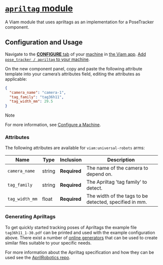 # [`apriltag` module](https://app.viam.com/module/luddite/apriltag) 

A Viam module that uses apriltags as an implementation for a PoseTracker component.

## Configuration and Usage

Navigate to the [**CONFIGURE** tab](https://docs.viam.com/build/configure/) of your [machine](https://docs.viam.com/fleet/machines/) in [the Viam app](https://app.viam.com/).
[Add `pose_tracker / apriltag` to your machine](https://docs.viam.com/build/configure/#components).

On the new component panel, copy and paste the following attribute template into your camera’s attributes field, editing the attributes as applicable:

```json
{
  "camera_name": "camera-1",
  "tag_family": "tag36h11",
  "tag_width_mm": 29.5
}
```

> [!NOTE]  
> For more information, see [Configure a Machine](https://docs.viam.com/manage/configuration/).

### Attributes

The following attributes are available for `viam:universal-robots` arms:

| Name | Type | Inclusion | Description |
| ---- | ---- | --------- | ----------- |
| `camera_name` | string | **Required** | The name of the camera to depend on. |
| `tag_family` | string | **Required** | The Apriltag 'tag family' to detect. |
| `tag_width_mm` | float | **Required** | The width of the tags to be detected, specified in mm. |

### Generating Apriltags

To get quickly started tracking poses of Apriltags the example file `tag36h11_1-30.pdf` can be printed and used with the example configuration above.  There exist a number of [online generators](https://shiqiliu-67.github.io/apriltag-generator/) that can be used to create similar files suitable to your specific needs.

For more information about the Apriltag specification and how they can be used see the [AprilRobotics repo](https://github.com/aprilrobotics/apriltag).
